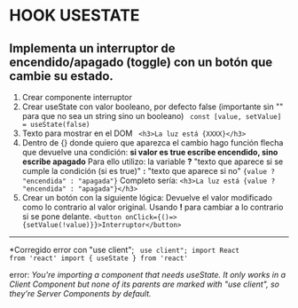 # HOOK USESTATE
## Implementa un interruptor de encendido/apagado (toggle) con un botón que cambie su estado.

1. Crear componente interruptor
2. Crear useState con valor booleano, por defecto false (importante sin "" para que no sea un string sino un booleano)
`` const [value, setValue] = useState(false)``
3. Texto para mostrar en el DOM 
`` <h3>La luz está {XXXX}</h3>``
4. Dentro de {} donde quiero que aparezca el cambio hago función flecha que devuelve una condición: 
**si valor es true escribe encendido, sino escribe apagado**
Para ello utilizo: 
la variable **?** "texto que aparece si se cumple la condición (si es true)" **:** "texto que aparece si no"
``{value ? "encendida" : "apagada"}``
Completo sería: 
``<h3>La luz está {value ? "encendida" : "apagada"}</h3>``
5. Crear un botón con la siguiente lógica: Devuelve el valor modificado como lo contrario al valor original. 
Usando **!** para cambiar a lo contrario si se pone delante.
``<button onClick={()=>{setValue(!value)}}>Interruptor</button>``

----------------------------------------------------------------

*Corregido error con "use client";
<code>
use client";
import React from 'react'
import { useState } from 'react' 
</code>

error: 
_You're importing a component that needs useState. It only works in a Client Component but none of its parents are marked with "use client", so they're Server Components by default._